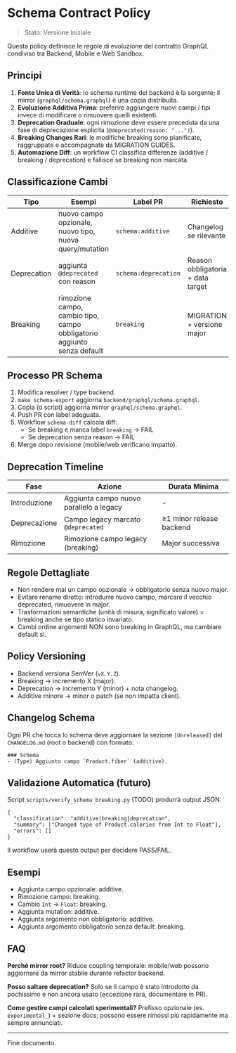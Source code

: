 # Schema Contract Policy

> Stato: Versione Iniziale

Questa policy definisce le regole di evoluzione del contratto GraphQL condiviso tra Backend, Mobile e Web Sandbox.

## Principi
1. **Fonte Unica di Verità**: lo schema runtime del backend è la sorgente; il mirror (`graphql/schema.graphql`) è una copia distribuita.
2. **Evoluzione Additiva Prima**: preferire aggiungere nuovi campi / tipi invece di modificare o rimuovere quelli esistenti.
3. **Deprecation Graduale**: ogni rimozione deve essere preceduta da una fase di deprecazione esplicita (`@deprecated(reason: "...")`).
4. **Breaking Changes Rari**: le modifiche breaking sono pianificate, raggruppate e accompagnate da MIGRATION GUIDES.
5. **Automazione Diff**: un workflow CI classifica differenze (additive / breaking / deprecation) e fallisce se breaking non marcata.

## Classificazione Cambi
| Tipo | Esempi | Label PR | Richiesto |
|------|--------|----------|-----------|
| Additive | nuovo campo opzionale, nuovo tipo, nuova query/mutation | `schema:additive` | Changelog se rilevante |
| Deprecation | aggiunta `@deprecated` con reason | `schema:deprecation` | Reason obbligatoria + data target |
| Breaking | rimozione campo, cambio tipo, campo obbligatorio aggiunto senza default | `breaking` | MIGRATION + versione major |

## Processo PR Schema
1. Modifica resolver / type backend.
2. `make schema-export` aggiorna `backend/graphql/schema.graphql`.
3. Copia (o script) aggiorna mirror `graphql/schema.graphql`.
4. Push PR con label adeguata.
5. Workflow `schema-diff` calcola diff:
   - Se breaking e manca label `breaking` → FAIL
   - Se deprecation senza reason → FAIL
6. Merge dopo revisione (mobile/web verificano impatto).

## Deprecation Timeline
| Fase | Azione | Durata Minima |
|------|--------|---------------|
| Introduzione | Aggiunta campo nuovo parallelo a legacy | - |
| Deprecazione | Campo legacy marcato `@deprecated` | ≥1 minor release backend |
| Rimozione | Rimozione campo legacy (breaking) | Major successiva |

## Regole Dettagliate
- Non rendere mai un campo opzionale → obbligatorio senza nuovo major.
- Evitare rename diretto: introdurre nuovo campo, marcare il vecchio deprecated, rimuovere in major.
- Trasformazioni semantiche (unità di misura, significato valore) = breaking anche se tipo statico invariato.
- Cambi ordine argomenti NON sono breaking in GraphQL, ma cambiare default sì.

## Policy Versioning
- Backend versiona SemVer (`vX.Y.Z`).
- Breaking → incremento X (major).
- Deprecation → incremento Y (minor) + nota changelog.
- Additive minore → minor o patch (se non impatta client).

## Changelog Schema
Ogni PR che tocca lo schema deve aggiornare la sezione `[Unreleased]` del `CHANGELOG.md` (root o backend) con formato:
```
### Schema
- (Type) Aggiunto campo `Product.fiber` (additive).
```

## Validazione Automatica (futuro)
Script `scripts/verify_schema_breaking.py` (TODO) produrrà output JSON:
```
{
  "classification": "additive|breaking|deprecation",
  "summary": ["Changed type of Product.calories from Int to Float"],
  "errors": []
}
```

Il workflow userà questo output per decidere PASS/FAIL.

## Esempi
- Aggiunta campo opzionale: additive.
- Rimozione campo: breaking.
- Cambio `Int` → `Float`: breaking.
- Aggiunta mutation: additive.
- Aggiunta argomento non obbligatorio: additive.
- Aggiunta argomento obbligatorio senza default: breaking.

## FAQ
**Perché mirror root?** Riduce coupling temporale: mobile/web possono aggiornare da mirror stabile durante refactor backend.

**Posso saltare deprecation?** Solo se il campo è stato introdotto da pochissimo e non ancora usato (eccezione rara, documentare in PR).

**Come gestire campi calcolati sperimentali?** Prefisso opzionale (es. `experimental_`) + sezione docs; possono essere rimossi più rapidamente ma sempre annunciati.

---
Fine documento.

